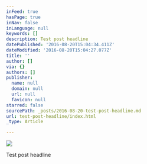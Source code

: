 ```yaml
---
inFeed: true
hasPage: true
inNav: false
inLanguage: null
keywords: []
description: Test post headline
datePublished: '2016-08-20T15:04:34.411Z'
dateModified: '2016-08-20T15:04:27.077Z'
title: ''
author: []
via: {}
authors: []
publisher:
  name: null
  domain: null
  url: null
  favicon: null
starred: false
sourcePath: _posts/2016-08-20-test-post-headline.md
url: test-post-headline/index.html
_type: Article

---
```

![](https://the-grid-user-content.s3-us-west-2.amazonaws.com/4ef35efa-a863-42f8-9db9-c11e587e8434.jpg)

Test post headline